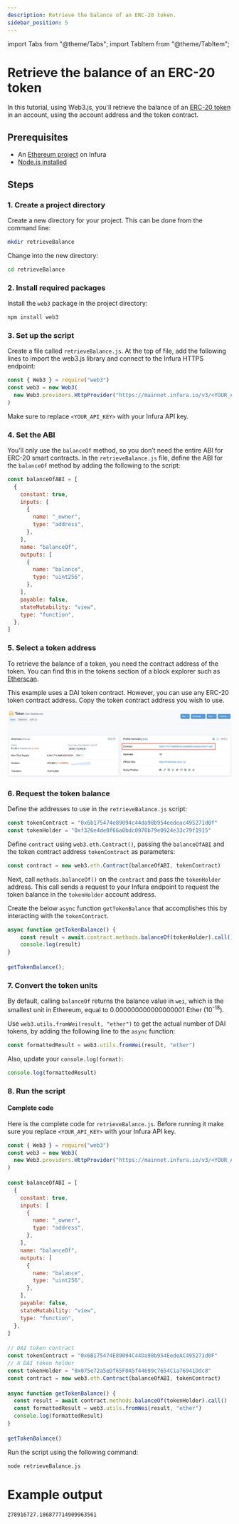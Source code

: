 ```yaml
---
description: Retrieve the balance of an ERC-20 token.
sidebar_position: 5
---
```


import Tabs from "@theme/Tabs";
import TabItem from "@theme/TabItem";

# Retrieve the balance of an ERC-20 token

In this tutorial, using Web3.js, you'll retrieve the balance of an [ERC-20 token](../../how-to/interact-with-erc-20-tokens.md) in an account, using the account address and the token contract.

## Prerequisites

- An [Ethereum project](../../get-started/infura.md) on Infura
- [Node.js installed](https://nodejs.org/en/download/)

## Steps

### 1. Create a project directory

Create a new directory for your project. This can be done from the command line:

```bash
mkdir retrieveBalance
```

Change into the new directory:

```bash
cd retrieveBalance
```

### 2. Install required packages

Install the `web3` package in the project directory:

```bash
npm install web3
```

### 3. Set up the script

Create a file called `retrieveBalance.js`. At the top of file, add the following lines to import the web3.js library and connect to the Infura HTTPS endpoint:

```javascript
const { Web3 } = require("web3")
const web3 = new Web3(
  new Web3.providers.HttpProvider("https://mainnet.infura.io/v3/<YOUR_API_KEY>")
)
```

Make sure to replace `<YOUR_API_KEY>` with your Infura API key.

### 4. Set the ABI

You'll only use the `balanceOf` method, so you don’t need the entire ABI for ERC-20 smart contracts. In the `retrieveBalance.js` file, define the ABI for the `balanceOf` method by adding the following to the script:

```javascript
const balanceOfABI = [
  {
    constant: true,
    inputs: [
      {
        name: "_owner",
        type: "address",
      },
    ],
    name: "balanceOf",
    outputs: [
      {
        name: "balance",
        type: "uint256",
      },
    ],
    payable: false,
    stateMutability: "view",
    type: "function",
  },
]
```

### 5. Select a token address

To retrieve the balance of a token, you need the contract address of the token. You can find this in the tokens section of a block explorer such as [Etherscan](https://etherscan.io/).

This example uses a DAI token contract. However, you can use any ERC-20 token contract address. Copy the token contract address you wish to use.

![](../../images/contract_address.jpeg)

### 6. Request the token balance

Define the addresses to use in the `retrieveBalance.js` script:

```javascript
const tokenContract = "0x6b175474e89094c44da98b954eedeac495271d0f"
const tokenHolder = "0xf326e4de8f66a0bdc0970b79e0924e33c79f1915"
```

Define `contract` using `web3.eth.Contract()`, passing the `balanceOfABI` and the token contract address `tokenContract` as parameters:

```javascript
const contract = new web3.eth.Contract(balanceOfABI, tokenContract)
```

Next, call `methods.balanceOf()` on the `contract` and pass the `tokenHolder` address. This call sends a request to your Infura endpoint to request the token balance in the `tokenHolder` account address.

Create the below `async` function `getTokenBalance` that accomplishes this by interacting with the `tokenContract`.

```javascript
async function getTokenBalance() {
    const result = await.contract.methods.balanceOf(tokenHolder).call();
    console.log(result)
}

getTokenBalance();
```

### 7. Convert the token units

By default, calling `balanceOf` returns the balance value in `wei`, which is the smallest unit in Ethereum, equal to 0.000000000000000001 Ether (10<sup>-18</sup>).

Use `web3.utils.fromWei(result, "ether")` to get the actual number of DAI tokens, by adding the following line to the `async` function:

```javascript
const formattedResult = web3.utils.fromWei(result, "ether")
```

Also, update your `console.log(format)`:

```javascript
console.log(formattedResult)
```

### 8. Run the script

#### Complete code

Here is the complete code for `retrieveBalance.js`. Before running it make sure you replace `<YOUR_API_KEY>` with your Infura API key.

```javascript
const { Web3 } = require("web3")
const web3 = new Web3(
  new Web3.providers.HttpProvider("https://mainnet.infura.io/v3/<YOUR_API_KEY>")
)

const balanceOfABI = [
  {
    constant: true,
    inputs: [
      {
        name: "_owner",
        type: "address",
      },
    ],
    name: "balanceOf",
    outputs: [
      {
        name: "balance",
        type: "uint256",
      },
    ],
    payable: false,
    stateMutability: "view",
    type: "function",
  },
]

// DAI token contract
const tokenContract = "0x6B175474E89094C44Da98b954EedeAC495271d0F"
// A DAI token holder
const tokenHolder = "0x075e72a5eDf65F0A5f44699c7654C1a76941Ddc8"
const contract = new web3.eth.Contract(balanceOfABI, tokenContract)

async function getTokenBalance() {
  const result = await contract.methods.balanceOf(tokenHolder).call()
  const formattedResult = web3.utils.fromWei(result, "ether")
  console.log(formattedResult)
}

getTokenBalance()
```

Run the script using the following command:

<Tabs>
  <TabItem value="Command" label="Command" default>

```bash
node retrieveBalance.js
```

  </TabItem>
  <TabItem value="Example" label="Example" >

# Example output

```bash
278916727.186877714909963561
```

  </TabItem>
</Tabs>
